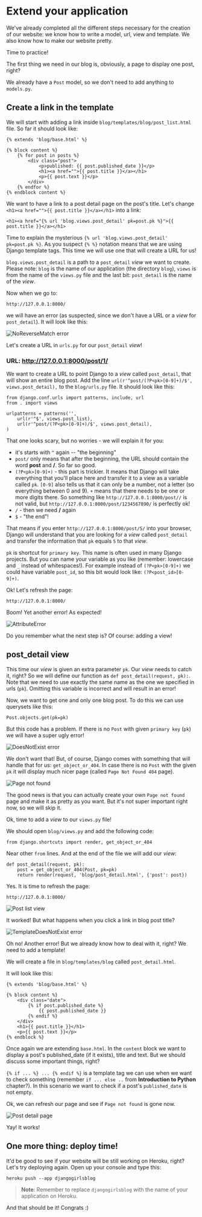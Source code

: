 # Extend your application

We've already completed all the different steps necessary for the creation of our website: we know how to write a model, url, view and template. We also know how to make our website pretty.

Time to practice!

The first thing we need in our blog is, obviously, a page to display one post, right?

We already have a `Post` model, so we don't need to add anything to `models.py`.

## Create a link in the template

We will start with adding a link inside `blog/templates/blog/post_list.html` file. So far it should look like:

    {% extends 'blog/base.html' %}

    {% block content %}
        {% for post in posts %}
            <div class="post">
                <p>published: {{ post.published_date }}</p>
                <h1><a href="">{{ post.title }}</a></h1>
                <p>{{ post.text }}</p>
            </div>
        {% endfor %}
    {% endblock content %}

We want to have a link to a post detail page on the post's title. Let's change `<h1><a href="">{{ post.title }}</a></h1>` into a link:

    <h1><a href="{% url 'blog.views.post_detail' pk=post.pk %}">{{ post.title }}</a></h1>

Time to explain the mysterious `{% url 'blog.views.post_detail' pk=post.pk %}`. As you suspect `{% %}` notation means that we are using Django template tags. This time we will use one that will create a URL for us!

`blog.views.post_detail` is a path to a `post_detail` *view* we want to create. Please note: `blog` is the name of our application (the directory `blog`), `views` is from the name of the `views.py` file and the last bit: `post_detail` is the name of the *view*.

Now when we go to:

    http://127.0.0.1:8000/

we will have an error (as suspected, since we don't have a URL or a *view* for `post_detail`). It will look like this:

![NoReverseMatch error](images/no_reverse_match2.png)

Let's create a URL in `urls.py` for our `post_detail` *view*!

### URL: http://127.0.0.1:8000/post/1/

We want to create a URL to point Django to a *view* called `post_detail`, that will show an entire blog post. Add the line `url(r'^post/(?P<pk>[0-9]+)/$', views.post_detail),` to the `blog/urls.py` file. It should look like this:

    from django.conf.urls import patterns, include, url
    from . import views

    urlpatterns = patterns('',
        url(r'^$', views.post_list),
        url(r'^post/(?P<pk>[0-9]+)/$', views.post_detail),
    )

That one looks scary, but no worries - we will explain it for you:
- it's starts with `^` again -- "the beginning"
- `post/` only means that after the beginning, the URL should contain the word __post__ and __/__. So far so good.
- `(?P<pk>[0-9]+)` - this part is trickier. It means that Django will take everything that you'll place here and transfer it to a view as a variable called `pk`. `[0-9]` also tells us that it can only be a number, not a letter (so everything between 0 and 9). `+` means that there needs to be one or more digits there. So something like `http://127.0.0.1:8000/post//` is not valid, but `http://127.0.0.1:8000/post/1234567890/` is perfectly ok!
- `/` - then we need __/__ again
- `$` - "the end"!

That means if you enter `http://127.0.0.1:8000/post/5/` into your browser, Django will understand that you are looking for a *view* called `post_detail` and transfer the information that `pk` equals `5` to that *view*.

`pk` is shortcut for `primary key`. This name is often used in many Django projects. But you can name your variable as you like (remember: lowercase and `_` instead of whitespaces!). For example instead of `(?P<pk>[0-9]+)` we could have variable `post_id`, so this bit would look like: `(?P<post_id>[0-9]+)`.

Ok! Let's refresh the page:

    http://127.0.0.1:8000/

Boom! Yet another error! As expected!

![AttributeError](images/attribute_error2.png)

Do you remember what the next step is? Of course: adding a view!

## post_detail view

This time our *view* is given an extra parameter `pk`. Our *view* needs to catch it, right? So we will define our function as `def post_detail(request, pk):`. Note that we need to use exactly the same name as the one we specified in urls (`pk`). Omitting this variable is incorrect and will result in an error!

Now, we want to get one and only one blog post. To do this we can use querysets like this:

    Post.objects.get(pk=pk)

But this code has a problem. If there is no `Post` with given `primary key` (`pk`) we will have a super ugly error!

![DoesNotExist error](images/does_not_exist2.png)

We don't want that! But, of course, Django comes with something that will handle that for us: `get_object_or_404`. In case there is no `Post` with the given `pk` it will display much nicer page (called `Page Not Found 404` page).

![Page not found](images/404_2.png)

The good news is that you can actually create your own `Page not found` page and make it as pretty as you want. But it's not super important right now, so we will skip it.

Ok, time to add a *view* to our `views.py` file!

We should open `blog/views.py` and add the following code:

    from django.shortcuts import render, get_object_or_404

Near other `from` lines. And at the end of the file we will add our *view*:

    def post_detail(request, pk):
        post = get_object_or_404(Post, pk=pk)
        return render(request, 'blog/post_detail.html', {'post': post})

Yes. It is time to refresh the page:

    http://127.0.0.1:8000/

![Post list view](images/post_list2.png)

It worked! But what happens when you click a link in blog post title?

![TemplateDoesNotExist error](images/template_does_not_exist2.png)

Oh no! Another error! But we already know how to deal with it, right? We need to add a template!

We will create a file in `blog/templates/blog` called `post_detail.html`.

It will look like this:

    {% extends 'blog/base.html' %}

    {% block content %}
        <div class="date">
            {% if post.published_date %}
                {{ post.published_date }}
            {% endif %}
        </div>
        <h1>{{ post.title }}</h1>
        <p>{{ post.text }}</p>
    {% endblock %}

Once again we are extending `base.html`. In the `content` block we want to display a post's published_date (if it exists), title and text. But we should discuss some important things, right?

`{% if ... %} ... {% endif %}` is a template tag we can use when we want to check something (remember `if ... else ..` from __Introduction to Python__ chapter?). In this scenario we want to check if a post's `published_date` is not empty.

Ok, we can refresh our page and see if `Page not found` is gone now.

![Post detail page](images/post_detail2.png)

Yay! It works!

## One more thing: deploy time!

It'd be good to see if your website will be still working on Heroku, right? Let's try deploying again. Open up your console and type this:

    heroku push --app djangogirlsblog

> __Note__: Remember to replace `djangogirlsblog` with the name of your application on Heroku.

And that should be it! Congrats :)
